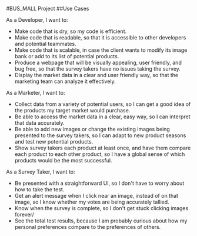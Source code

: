 #BUS_MALL Project
##Use Cases

As a Developer, I want to:
* Make code that is dry, so my code is efficient.
* Make code that is readable, so that it is accessible to other developers and potential teammates.
* Make code that is scalable, in case the client wants to modify its image bank or add to its list of potential products.
* Produce a webpage that will be visually appealing, user friendly, and bug free, so that the survey takers have no issues taking the survey.
* Display the market data in a clear and user friendly way, so that the marketing team can analyze it effectively.

As a Marketer, I want to:
* Collect data from a variety of potential users, so I can get a good idea of the products my target market would purchase.
* Be able to access the market data in a clear, easy way, so I can interpret that data accurately.
* Be able to add new images or change the existing images being presented to the survey takers, so I can adapt to new product seasons and test new potential products.
* Show survey takers each product at least once, and have them compare each product to each other product, so I have a global sense of which products would be the most successful.

As a Survey Taker, I want to:
* Be presented with a straightforward UI, so I don't have to worry about how to take the test.
* Get an alert message when I click near an image, instead of on that image, so I know whether my votes are being accurately tallied.
* Know when the survey is complete, so I don't get stuck clicking images forever/
* See the total test results, because I am probably curious about how my personal preferences compare to the preferences of others.  
